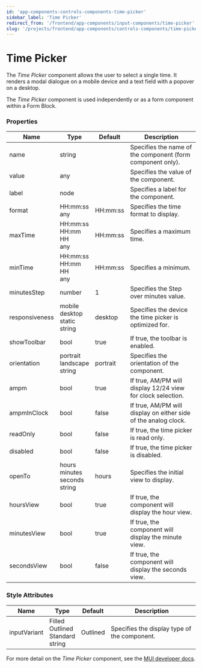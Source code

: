 ```yaml
---
id: 'app-components-controls-components-time-picker'
sidebar_label: 'Time Picker'
redirect_from: '/frontend/app-components/input-components/time-picker'
slug: '/projects/frontend/app-components/controls-components/time-picker'
---
```


# Time Picker

The _Time Picker_ component allows the user to select a single time. It renders a modal dialogue on a mobile device and a text field with a popover on a desktop.

The _Time Picker_ component is used independently or as a form component within a Form Block.

### Properties

<table>
<thead>
<tr><th>Name</th><th>Type</th><th>Default</th><th>Description</th></tr>
</thead>
<tbody>
<tr><td>name</td><td>string</td><td></td><td>Specifies the name of the component (form component only).</td></tr>
<tr><td>value</td><td>any</td><td></td><td>Specifies the value of the component.</td></tr>
<tr><td>label</td><td>node</td><td></td><td>Specifies a label for the component.</td></tr>
<tr><td>format</td><td>HH:mm:ss<br/>any</td><td>HH:mm:ss</td><td>Specifies the time format to display.</td></tr>
<tr><td>maxTime</td><td>HH:mm:ss<br/>HH:mm<br/>HH<br/>any</td><td>HH:mm:ss</td><td>Specifies a maximum time.</td></tr>
<tr><td>minTime</td><td>HH:mm:ss<br/>HH:mm<br/>HH<br/>any</td><td>HH:mm:ss</td><td>Specifies a minimum.</td></tr>
<tr><td>minutesStep</td><td>number</td><td>1</td><td>Specifies the Step over minutes value.</td></tr>
<tr><td>responsiveness</td><td>mobile<br/>desktop<br/>static<br/>string</td><td>desktop</td><td>Specifies the device the time picker is optimized for.</td></tr>
<tr><td>showToolbar</td><td>bool</td><td>true</td><td>If true,  the toolbar is enabled.</td></tr>
<tr><td>orientation</td><td>portrait<br/>landscape<br/>string</td><td>portrait</td><td>Specifies the orientation of the component.</td></tr>
<tr><td>ampm</td><td>bool</td><td>true</td><td>If true, AM/PM will display 12/24 view for clock selection.</td></tr>
<tr><td>ampmInClock</td><td>bool</td><td>false</td><td>If true, AM/PM will display on either side of the analog clock.</td></tr>
<tr><td>readOnly</td><td>bool</td><td>false</td><td>If true, the time picker is read only.</td></tr>
<tr><td>disabled</td><td>bool</td><td>false</td><td>If true, the time picker is disabled.</td></tr>
<tr><td>openTo</td><td>hours<br/>minutes<br/>seconds<br/>string</td><td>hours</td><td>Specifies the initial view to display.</td></tr>
<tr><td>hoursView</td><td>bool</td><td>true</td><td>If true, the component will display the hour view.</td></tr>
<tr><td>minutesView</td><td>bool</td><td>true</td><td>If true, the component will display the minute view.</td></tr>
<tr><td>secondsView</td><td>bool</td><td>false</td><td>If true, the component will display the seconds view.</td></tr>
</tbody>
</table>

### Style Attributes

<table>
<thead>
<tr><th>Name</th><th>Type</th><th>Default</th><th>Description</th></tr>
</thead>
<tbody>
<tr><td>inputVariant</td><td>Filled<br/>Outlined<br/>Standard<br/>string</td><td>Outlined</td><td>Specifies the display type of the component.</td></tr>
</tbody>
</table>

For more detail on the _Time Picker_ component, see the [MUI developer docs](https://mui.com/x/api/date-pickers/time-picker/).
